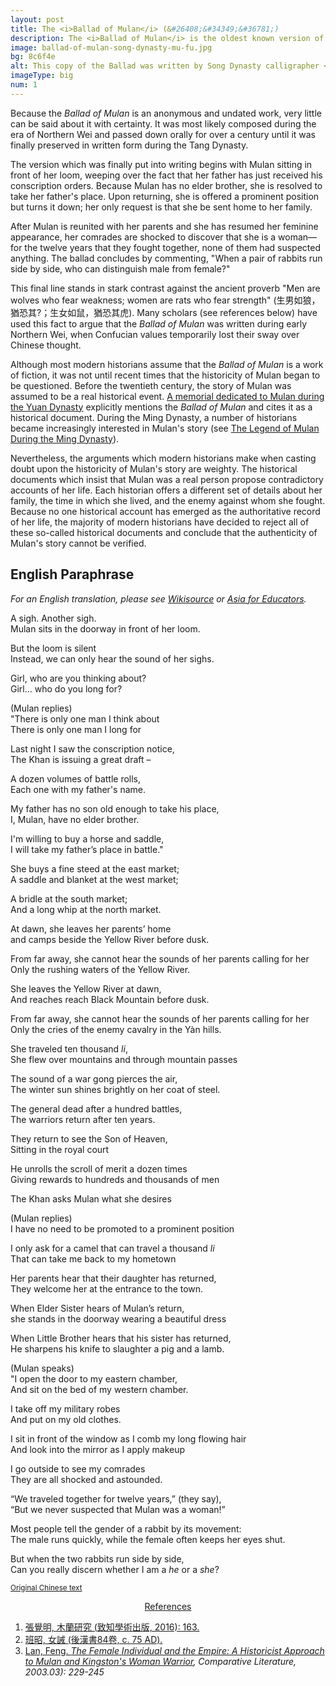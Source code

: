 ```yaml
---
layout: post
title: The <i>Ballad of Mulan</i> (&#26408;&#34349;&#36781;)
description: The <i>Ballad of Mulan</i> is the oldest known version of Mulan’s story. This one poem ended up inspiring countless retellings for centuries to come.
image: ballad-of-mulan-song-dynasty-mu-fu.jpg
bg: 8c6f4e
alt: This copy of the Ballad was written by Song Dynasty calligrapher <a href="https://en.wikipedia.org/wiki/Mi_Fu">Mi Fu</a> in 1094 AD (Public domain).
imageType: big
num: 1
---
```


Because the *Ballad of Mulan* is an anonymous and undated work, very little can be said about it with certainty. It was most likely composed during the era of Northern Wei and passed down orally for over a century until it was finally preserved in written form during the Tang Dynasty.

The version which was finally put into writing begins with Mulan sitting in front of her loom, weeping over the fact that her father has just received his conscription orders. Because Mulan has no elder brother, she is resolved to take her father's place. Upon returning, she is offered a prominent position but turns it down; her only request is that she be sent home to her family.

After Mulan is reunited with her parents and she has resumed her feminine appearance, her comrades are shocked to discover that she is a woman&mdash;for the twelve years that they fought together, none of them had suspected anything. The ballad concludes by commenting, "When a pair of rabbits run side by side, who can distinguish male from female?"

This final line stands in stark contrast against the ancient proverb "Men are wolves who fear weakness; women are rats who fear strength" (&#29983;&#30007;&#22914;&#29436;&#65292;&#29494;&#24656;&#20854;?&#65307;&#29983;&#22899;&#22914;&#40736;&#65292;&#29494;&#24656;&#20854;&#34382;). Many scholars (see references below) have used this fact to argue that the *Ballad of Mulan* was written during early Northern Wei, when Confucian values temporarily lost their sway over Chinese thought.

Although most modern historians assume that the *Ballad of Mulan* is a work of fiction, it was not until recent times that the historicity of Mulan began to be questioned. Before the twentieth century, the story of Mulan was assumed to be a real historical event. [A memorial dedicated to Mulan during the Yuan Dynasty](/pages/yuan/memorial-filial-general) explicitly mentions the *Ballad of Mulan* and cites it as a historical document. During the Ming Dynasty, a number of historians became increasingly interested in Mulan's story (see [The Legend of Mulan During the Ming Dynasty](/pages/ming/legend-of-mulan-ming-dynasty)).

Nevertheless, the arguments which modern historians make when casting doubt upon the historicity of Mulan's story are weighty. The historical documents which insist that Mulan was a real person propose contradictory accounts of her life. Each historian offers a different set of details about her family, the time in which she lived, and the enemy against whom she fought. Because no one historical account has emerged as the authoritative record of her life, the majority of modern historians have decided to reject all of these so-called historical documents and conclude that the authenticity of Mulan's story cannot be verified.

<h2>English Paraphrase</h2>

*For an English translation, please see [Wikisource](https://en.m.wikisource.org/wiki/Translation:Ballad_of_Mulan) or [Asia for Educators](http://afe.easia.columbia.edu/ps/china/mulan.pdf).*

A sigh. Another sigh.<br />
Mulan sits in the doorway in front of her loom.

But the loom is silent<br />
Instead, we can only hear the sound of her sighs.

Girl, who are you thinking about?<br />
Girl… who do you long for?

(Mulan replies)<br />
"There is only one man I think about<br />
There is only one man I long for

Last night I saw the conscription notice, <br />
The Khan is issuing a great draft –

A dozen volumes of battle rolls, <br />
Each one with my father's name.

My father has no son old enough to take his place, <br />
I, Mulan, have no elder brother.

I'm willing to buy a horse and saddle, <br />
I will take my father’s place in battle."

She buys a fine steed at the east market; <br />
A saddle and blanket at the west market;

A bridle at the south market; <br />
And a long whip at the north market.

At dawn, she leaves her parents’ home<br />
and camps beside the Yellow River before dusk.

From far away, she cannot hear the sounds of her parents calling for her<br />
Only the rushing waters of the Yellow River.

She leaves the Yellow River at dawn, <br />
And reaches reach Black Mountain before dusk.

From far away, she cannot hear the sounds of her parents calling for her<br />
Only the cries of the enemy cavalry in the Yàn hills.

She traveled ten thousand *li*, <br />
She flew over mountains and through mountain passes

The sound of a war gong pierces the air, <br />
The winter sun shines brightly on her coat of steel.

The general dead after a hundred battles, <br />
The warriors return after ten years.

They return to see the Son of Heaven, <br />
Sitting in the royal court

He unrolls the scroll of merit a dozen times<br />
Giving rewards to hundreds and thousands of men

The Khan asks Mulan what she desires

(Mulan replies)<br />
I have no need to be promoted to a prominent position

I only ask for a camel that can travel a thousand *li*<br />
That can take me back to my hometown

Her parents hear that their daughter has returned, <br />
They welcome her at the entrance to the town.

When Elder Sister hears of Mulan’s return,<br />
she stands in the doorway wearing a beautiful dress

When Little Brother hears that his sister has returned, <br />
He sharpens his knife to slaughter a pig and a lamb.

(Mulan speaks)<br />
"I open the door to my eastern chamber, <br />
And sit on the bed of my western chamber.

I take off my military robes<br />
And put on my old clothes.

I sit in front of the window as I comb my long flowing hair<br />
And look into the mirror as I apply makeup

I go outside to see my comrades<br />
They are all shocked and astounded.

“We traveled together for twelve years,” (they say),<br />
“But we never suspected that Mulan was a woman!”

Most people tell the gender of a rabbit by its movement:<br />
The male runs quickly, while the female often keeps her eyes shut.

But when the two rabbits run side by side, <br />
Can you really discern whether I am a *he* or a *she*?

<small>[Original Chinese text](https://fanti.dugushici.com/ancient_proses/70521)</small>

<center><a id="note_link" href="#" onclick="toggle_note(); return false;">References <span id="show_note_icon"></span></a></center>

<div id="note">
<ol>
<li><a href="https://books.google.com.tw/books?id=5VZyDwAAQBAJ&pg=PA163#v=onepage&q&f=false">&#24373;&#35258;&#26126;, &#26408;&#34349;&#30740;&#31350; (&#33268;&#30693;&#23416;&#34899;&#20986;&#29256;, 2016): 163.</a></li>
<li><a href="https://zh.wikisource.org/zh-hant/%E5%A5%B3%E8%AA%A1">&#29677;&#26157;, &#22899;&#35489; (&#24460;&#28450;&#26360;84&#21367;, c. 75 AD).</a></li>
<li><a href="https://www.jstor.org/stable/4125407?seq=1">Lan, Feng. <em>The Female Individual and the Empire: A Historicist Approach to Mulan and Kingston's Woman Warrior</a>, Comparative Literature, 2003.03): 229-245</a></li>
</ol>
</div>

<script type="text/javascript" src="/assets/js/toggle_note.js"></script>
